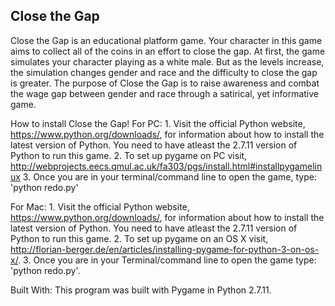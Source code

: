 Close the Gap
-----------------------------------------------------------------------------------------------------------------------------------------
Close the Gap is an educational platform game. Your character in this game aims to collect all of the coins in an effort to close the gap. At first, the game simulates your character playing as a white male. But as the levels increase, the simulation changes gender and race and the difficulty to close the gap is greater. The purpose of Close the Gap is to raise awareness and combat the wage gap between gender and race through a satirical, yet informative game.

How to install Close the Gap!
For PC:
	1. Visit the official Python website, https://www.python.org/downloads/, for information about how to install the latest version of Python. You need to have atleast the 2.7.11 version of Python to run this game.
	2. To set up pygame on PC visit, http://webprojects.eecs.qmul.ac.uk/fa303/pgs/install.html#installpygamelinux
	3. Once you are in your terminal/command line to open the game, type: 'python redo.py'

For Mac:
	1. Visit the official Python website, https://www.python.org/downloads/, for information about how to install the latest version of Python. You need to have atleast the 2.7.11 version of Python to run this game.
	2. To set up pygame on an OS X visit, http://florian-berger.de/en/articles/installing-pygame-for-python-3-on-os-x/.
	3. Once you are in your Terminal/command line to open the game type: 'python redo.py'.

Built With:
This program was built with Pygame in Python 2.7.11.
